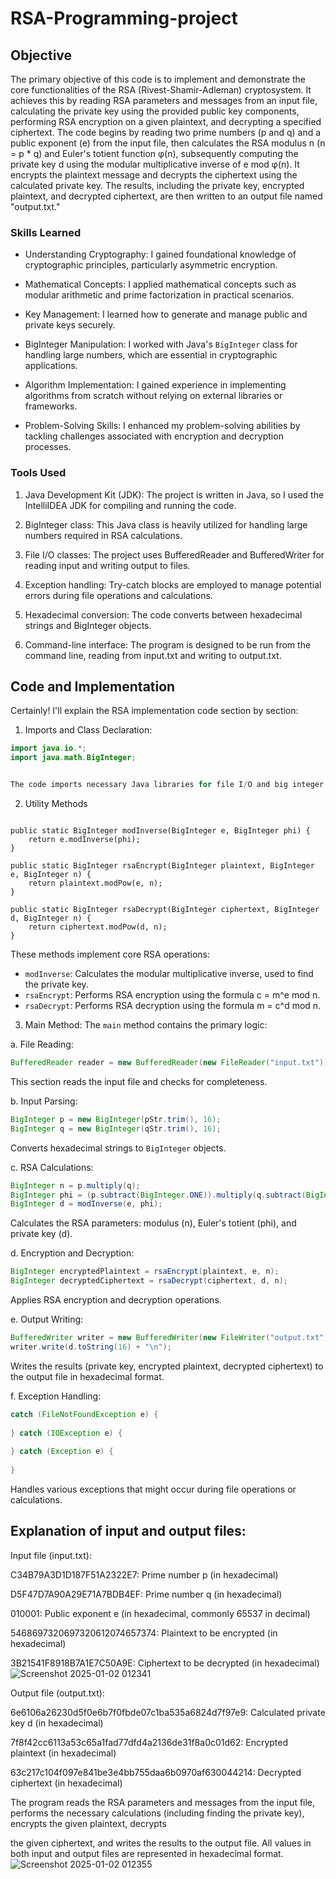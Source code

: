 # RSA-Programming-project
## Objective

The primary objective of this code is to implement and demonstrate the core functionalities of the RSA (Rivest-Shamir-Adleman) cryptosystem. It achieves this by reading RSA parameters and messages from an input file, calculating the private key using the provided public key components, performing RSA encryption on a given plaintext, and decrypting a specified ciphertext. The code begins by reading two prime numbers (p and q) and a public exponent (e) from the input file, then calculates the RSA modulus n (n = p * q) and Euler's totient function φ(n), subsequently computing the private key d using the modular multiplicative inverse of e mod φ(n). It encrypts the plaintext message and decrypts the ciphertext using the calculated private key. The results, including the private key, encrypted plaintext, and decrypted ciphertext, are then written to an output file named "output.txt."

### Skills Learned

- Understanding Cryptography: I gained foundational knowledge of cryptographic principles, particularly asymmetric encryption.
  
- Mathematical Concepts: I applied mathematical concepts such as modular arithmetic and prime factorization in practical scenarios.
  
- Key Management: I learned how to generate and manage public and private keys securely.
  
- BigInteger Manipulation: I worked with Java's `BigInteger` class for handling large numbers, which are essential in cryptographic applications.
  
- Algorithm Implementation: I gained experience in implementing algorithms from scratch without relying on external libraries or frameworks.
  
- Problem-Solving Skills: I enhanced my problem-solving abilities by tackling challenges associated with encryption and decryption processes.

### Tools Used

1. Java Development Kit (JDK): The project is written in Java, so I used the IntelliIDEA JDK for compiling and running the code.

2. BigInteger class: This Java class is heavily utilized for handling large numbers required in RSA calculations.

3. File I/O classes: The project uses BufferedReader and BufferedWriter for reading input and writing output to files.

4. Exception handling: Try-catch blocks are employed to manage potential errors during file operations and calculations.

5. Hexadecimal conversion: The code converts between hexadecimal strings and BigInteger objects.

6. Command-line interface: The program is designed to be run from the command line, reading from input.txt and writing to output.txt.


## Code and Implementation
Certainly! I'll explain the RSA implementation code section by section:

1. Imports and Class Declaration:
```java
import java.io.*;
import java.math.BigInteger;


The code imports necessary Java libraries for file I/O and big integer operations, which are crucial for RSA cryptography.
```
2. Utility Methods
```

public static BigInteger modInverse(BigInteger e, BigInteger phi) {
    return e.modInverse(phi);
}

public static BigInteger rsaEncrypt(BigInteger plaintext, BigInteger e, BigInteger n) {
    return plaintext.modPow(e, n);
}

public static BigInteger rsaDecrypt(BigInteger ciphertext, BigInteger d, BigInteger n) {
    return ciphertext.modPow(d, n);
}
```
These methods implement core RSA operations:
- `modInverse`: Calculates the modular multiplicative inverse, used to find the private key.
- `rsaEncrypt`: Performs RSA encryption using the formula c = m^e mod n.
- `rsaDecrypt`: Performs RSA decryption using the formula m = c^d mod n.

3. Main Method:
The `main` method contains the primary logic:

a. File Reading:
```java
BufferedReader reader = new BufferedReader(new FileReader("input.txt"));

```
This section reads the input file and checks for completeness.

b. Input Parsing:
```java
BigInteger p = new BigInteger(pStr.trim(), 16);
BigInteger q = new BigInteger(qStr.trim(), 16);

```
Converts hexadecimal strings to `BigInteger` objects.

c. RSA Calculations:
```java
BigInteger n = p.multiply(q);
BigInteger phi = (p.subtract(BigInteger.ONE)).multiply(q.subtract(BigInteger.ONE));
BigInteger d = modInverse(e, phi);
```
Calculates the RSA parameters: modulus (n), Euler's totient (phi), and private key (d).

d. Encryption and Decryption:
```java
BigInteger encryptedPlaintext = rsaEncrypt(plaintext, e, n);
BigInteger decryptedCiphertext = rsaDecrypt(ciphertext, d, n);
```
Applies RSA encryption and decryption operations.

e. Output Writing:
```java
BufferedWriter writer = new BufferedWriter(new FileWriter("output.txt"));
writer.write(d.toString(16) + "\n");

```
Writes the results (private key, encrypted plaintext, decrypted ciphertext) to the output file in hexadecimal format.

f. Exception Handling:
```java
catch (FileNotFoundException e) {
    
} catch (IOException e) {
    
} catch (Exception e) {
    
}
```
Handles various exceptions that might occur during file operations or calculations.

## Explanation of input and output files:

Input file (input.txt):

C34B79A3D1D187F51A2322E7: Prime number p (in hexadecimal)

D5F47D7A90A29E71A7BDB4EF: Prime number q (in hexadecimal)

010001: Public exponent e (in hexadecimal, commonly 65537 in decimal)

5468697320697320612074657374: Plaintext to be encrypted (in hexadecimal)

3B21541F8918B7A1E7C50A9E: Ciphertext to be decrypted (in hexadecimal)
![Screenshot 2025-01-02 012341](https://github.com/user-attachments/assets/cc398b49-99bb-4455-9695-73dee4be878c)


Output file (output.txt):

6e6106a26230d5f0e6b7f0fbde07c1ba535a6824d7f97e9: Calculated private key d (in hexadecimal)

7f8f42cc6113a53c65a1fad77dfd4a2136de31f8a0c01d62: Encrypted plaintext (in hexadecimal)

63c217c104f097e841be3e4bb755daa6b0970af630044214: Decrypted ciphertext (in hexadecimal)

The program reads the RSA parameters and messages from the input file, performs the necessary calculations (including finding the private key), encrypts the given plaintext, decrypts 

the given ciphertext, and writes the results to the output file. All values in both input and output files are represented in hexadecimal format.
![Screenshot 2025-01-02 012355](https://github.com/user-attachments/assets/d35fea91-a579-4bbb-af52-d243078c5b69)
